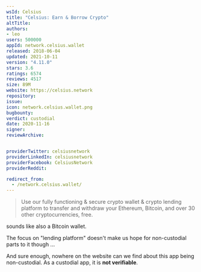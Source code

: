 ```yaml
---
wsId: Celsius
title: "Celsius: Earn & Borrow Crypto"
altTitle: 
authors:
- leo
users: 500000
appId: network.celsius.wallet
released: 2018-06-04
updated: 2021-10-11
version: "4.11.0"
stars: 3.6
ratings: 6574
reviews: 4517
size: 89M
website: https://celsius.network
repository: 
issue: 
icon: network.celsius.wallet.png
bugbounty: 
verdict: custodial
date: 2020-11-16
signer: 
reviewArchive:


providerTwitter: celsiusnetwork
providerLinkedIn: celsiusnetwork
providerFacebook: CelsiusNetwork
providerReddit: 

redirect_from:
  - /network.celsius.wallet/
---
```



> Use our fully functioning & secure crypto wallet & crypto lending platform to
  transfer and withdraw your Ethereum, Bitcoin, and over 30 other
  cryptocurrencies, free.

sounds like also a Bitcoin wallet.

The focus on "lending platform" doesn't make us hope for non-custodial parts to
it though ...

And sure enough, nowhere on the website can we find about this app being
non-custodial. As a custodial app, it is **not verifiable**.
